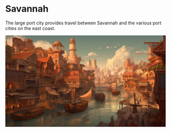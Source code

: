 # Savannah

The large port city provides travel between Savannah and the various port cities on the east coast.  

![](../images/savannah-ga.png?raw=true)



